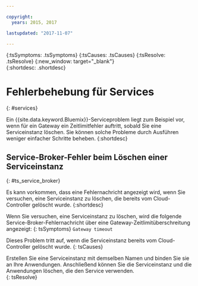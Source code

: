 ```yaml
---

copyright:
  years: 2015, 2017

lastupdated: "2017-11-07"

---
```



{:tsSymptoms: .tsSymptoms}
{:tsCauses: .tsCauses}
{:tsResolve: .tsResolve}
{:new_window: target="_blank"}  
{:shortdesc: .shortdesc}


# Fehlerbehebung für Services
{: #services}

Ein {{site.data.keyword.Bluemix}}-Serviceproblem liegt zum Beispiel vor, wenn für ein Gateway ein Zeitlimitfehler auftritt, sobald Sie eine Serviceinstanz löschen. Sie können solche Probleme durch Ausführen weniger einfacher Schritte beheben.
{:shortdesc}

## Service-Broker-Fehler beim Löschen einer Serviceinstanz
{: #ts_service_broker}

Es kann vorkommen, dass eine Fehlernachricht angezeigt wird, wenn Sie versuchen, eine Serviceinstanz zu löschen, die bereits vom Cloud-Controller gelöscht wurde.
{:shortdesc}

Wenn Sie versuchen, eine Serviceinstanz zu löschen, wird die folgende Service-Broker-Fehlernachricht über eine Gateway-Zeitlimitüberschreitung angezeigt:
{: tsSymptoms}
`Gateway timeout`

Dieses Problem tritt auf, wenn die Serviceinstanz bereits vom Cloud-Controller gelöscht wurde.
{: tsCauses}

Erstellen Sie eine Serviceinstanz mit demselben Namen und binden Sie sie an Ihre Anwendungen. Anschließend können Sie die Serviceinstanz und die Anwendungen löschen, die den Service verwenden.   
{: tsResolve}
